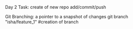 Day 2
Task:
create of new repo
add/commit/push

Git Branching:
a pointer to a snapshot of changes
git branch "isha/feature_1" #creation of branch